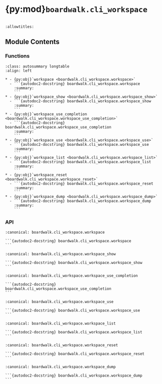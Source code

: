 # {py:mod}`boardwalk.cli_workspace`

```{py:module} boardwalk.cli_workspace
```

```{autodoc2-docstring} boardwalk.cli_workspace
:allowtitles:
```

## Module Contents

### Functions

````{list-table}
:class: autosummary longtable
:align: left

* - {py:obj}`workspace <boardwalk.cli_workspace.workspace>`
  - ```{autodoc2-docstring} boardwalk.cli_workspace.workspace
    :summary:
    ```
* - {py:obj}`workspace_show <boardwalk.cli_workspace.workspace_show>`
  - ```{autodoc2-docstring} boardwalk.cli_workspace.workspace_show
    :summary:
    ```
* - {py:obj}`workspace_use_completion <boardwalk.cli_workspace.workspace_use_completion>`
  - ```{autodoc2-docstring} boardwalk.cli_workspace.workspace_use_completion
    :summary:
    ```
* - {py:obj}`workspace_use <boardwalk.cli_workspace.workspace_use>`
  - ```{autodoc2-docstring} boardwalk.cli_workspace.workspace_use
    :summary:
    ```
* - {py:obj}`workspace_list <boardwalk.cli_workspace.workspace_list>`
  - ```{autodoc2-docstring} boardwalk.cli_workspace.workspace_list
    :summary:
    ```
* - {py:obj}`workspace_reset <boardwalk.cli_workspace.workspace_reset>`
  - ```{autodoc2-docstring} boardwalk.cli_workspace.workspace_reset
    :summary:
    ```
* - {py:obj}`workspace_dump <boardwalk.cli_workspace.workspace_dump>`
  - ```{autodoc2-docstring} boardwalk.cli_workspace.workspace_dump
    :summary:
    ```
````

### API

````{py:function} workspace()
:canonical: boardwalk.cli_workspace.workspace

```{autodoc2-docstring} boardwalk.cli_workspace.workspace
```
````

````{py:function} workspace_show()
:canonical: boardwalk.cli_workspace.workspace_show

```{autodoc2-docstring} boardwalk.cli_workspace.workspace_show
```
````

````{py:function} workspace_use_completion(ctx, param, incomplete)
:canonical: boardwalk.cli_workspace.workspace_use_completion

```{autodoc2-docstring} boardwalk.cli_workspace.workspace_use_completion
```
````

````{py:function} workspace_use(workspace_name: str)
:canonical: boardwalk.cli_workspace.workspace_use

```{autodoc2-docstring} boardwalk.cli_workspace.workspace_use
```
````

````{py:function} workspace_list()
:canonical: boardwalk.cli_workspace.workspace_list

```{autodoc2-docstring} boardwalk.cli_workspace.workspace_list
```
````

````{py:function} workspace_reset()
:canonical: boardwalk.cli_workspace.workspace_reset

```{autodoc2-docstring} boardwalk.cli_workspace.workspace_reset
```
````

````{py:function} workspace_dump()
:canonical: boardwalk.cli_workspace.workspace_dump

```{autodoc2-docstring} boardwalk.cli_workspace.workspace_dump
```
````
